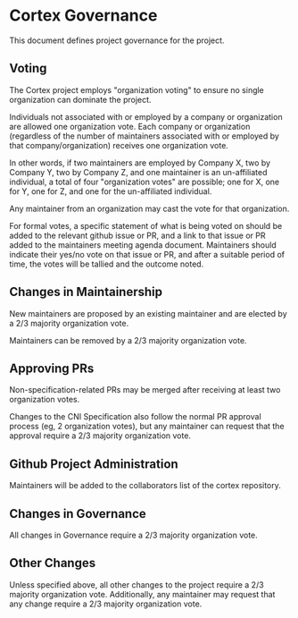 # Cortex Governance

This document defines project governance for the project.

## Voting

The Cortex project employs "organization voting" to ensure no single organization can dominate the project.

Individuals not associated with or employed by a company or organization are allowed one organization vote.
Each company or organization (regardless of the number of maintainers associated with or employed by that company/organization) receives one organization vote.

In other words, if two maintainers are employed by Company X, two by Company Y, two by Company Z, and one maintainer is an un-affiliated individual, a total of four "organization votes" are possible; one for X, one for Y, one for Z, and one for the un-affiliated individual.

Any maintainer from an organization may cast the vote for that organization.

For formal votes, a specific statement of what is being voted on should be added to the relevant github issue or PR, and a link to that issue or PR added to the maintainers meeting agenda document.
Maintainers should indicate their yes/no vote on that issue or PR, and after a suitable period of time, the votes will be tallied and the outcome noted.

## Changes in Maintainership

New maintainers are proposed by an existing maintainer and are elected by a 2/3 majority organization vote.

Maintainers can be removed by a 2/3 majority organization vote.

## Approving PRs

Non-specification-related PRs may be merged after receiving at least two organization votes.

Changes to the CNI Specification also follow the normal PR approval process (eg, 2 organization votes), but any maintainer can request that the approval require a 2/3 majority organization vote.

## Github Project Administration

Maintainers will be added to the collaborators list of the cortex repository.

## Changes in Governance

All changes in Governance require a 2/3 majority organization vote.

## Other Changes

Unless specified above, all other changes to the project require a 2/3 majority organization vote.
Additionally, any maintainer may request that any change require a 2/3 majority organization vote.


